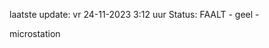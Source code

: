laatste update: 
vr 24-11-2023  3:12   uur 
Status: FAALT - geel - 
<div class="service Y">microstation</div>